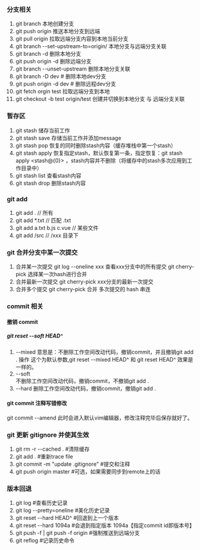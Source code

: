 ### 分支相关
1. git branch <branch-name> 本地创建分支
2. git push origin <branch-name> 推送本地分支到远端
3. git pull origin <branch-name> 拉取远端<branch-name>分支内容到本地当前分支
4. git branch --set-upstream-to=origin/<branch-name> <branch-name>  本地分支与远端分支关联
5. git branch -d <branch-name> 删除本地分支
6. git push origin -d <branch-name> 删除远端分支
7. git branch --unset-upstream <branchname> 删除本地分支关联
8. git branch -D dev # 删除本地dev分支
9. git push origin -d dev # 删除远程dev分支
10. git fetch orgin test 拉取远端分支到本地
11. git checkout -b test origin/test 创建并切换到本地分支 与 远端分支关联

### 暂存区
1. git stash 储存当前工作
2. git stash save <message> 存储当前工作并添加message
3. git stash pop 恢复的同时删除stash内容（缓存堆栈中第一个stash）
4. git stash apply 恢复指定stash，默认恢复第一条，指定恢复：git stash apply <stash@{0}> ，stash内容并不删除（将缓存中的stash多次应用到工作目录中）
5. git stash list 查看stash内容
6. git stash drop 删除stash内容

### git add
1. git add . // 所有
2. git add *.txt // 匹配 .txt
3. git add a.txt b.js c.vue // 某些文件
4. git add /src // /xxx 目录下

### git 合并分支中某一次提交
1. 合并某一次提交
git log --oneline xxx 查看xxx分支中的所有提交
git cherry-pick <hash> 选择某一次hash进行合并
2. 合并最新一次提交
git cherry-pick <xxx> xxx分支的最新一次提交
3. 合并多个提交
git cherry-pick <hasha> <hashb>  合并 多次提交的 hash 串连


### commit 相关
#### 撤销 commit
##### git reset --soft HEAD^
1. --mixed 
意思是：不删除工作空间改动代码，撤销commit，并且撤销git add . 操作
这个为默认参数,git reset --mixed HEAD^ 和 git reset HEAD^ 效果是一样的。
2. --soft  
不删除工作空间改动代码，撤销commit，不撤销git add . 
3. --hard
删除工作空间改动代码，撤销commit，撤销git add . 

#### git commit 注释写错修改
git commit --amend
此时会进入默认vim编辑器，修改注释完毕后保存就好了。

### git 更新 gitignore 并使其生效
1. git rm -r --cached .  #清除缓存
2. git add . #重新trace file
3. git commit -m "update .gitignore" #提交和注释
4. git push origin master #可选，如果需要同步到remote上的话

### 版本回退
1. git log #查看历史记录
2. git log --pretty=oneline #美化历史记录
3. git reset --hard HEAD^ #回退到上一个版本
4. git reset --hard 1094a #会退到指定版本 1094a【指定commit id即版本号】
5. git push -f | git push -f origin <branch name>#强制推送到远端分支
6. git reflog #记录历史命令